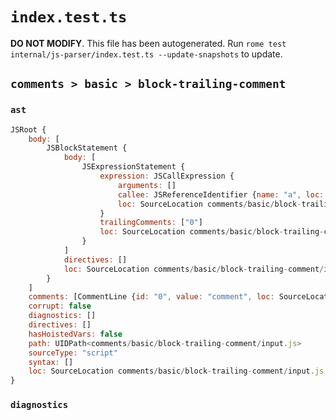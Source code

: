 # `index.test.ts`

**DO NOT MODIFY**. This file has been autogenerated. Run `rome test internal/js-parser/index.test.ts --update-snapshots` to update.

## `comments > basic > block-trailing-comment`

### `ast`

```javascript
JSRoot {
	body: [
		JSBlockStatement {
			body: [
				JSExpressionStatement {
					expression: JSCallExpression {
						arguments: []
						callee: JSReferenceIdentifier {name: "a", loc: SourceLocation comments/basic/block-trailing-comment/input.js 2:4-2:5 (a)}
						loc: SourceLocation comments/basic/block-trailing-comment/input.js 2:4-2:7
					}
					trailingComments: ["0"]
					loc: SourceLocation comments/basic/block-trailing-comment/input.js 2:4-2:8
				}
			]
			directives: []
			loc: SourceLocation comments/basic/block-trailing-comment/input.js 1:0-4:1
		}
	]
	comments: [CommentLine {id: "0", value: "comment", loc: SourceLocation comments/basic/block-trailing-comment/input.js 3:4-3:13}]
	corrupt: false
	diagnostics: []
	directives: []
	hasHoistedVars: false
	path: UIDPath<comments/basic/block-trailing-comment/input.js>
	sourceType: "script"
	syntax: []
	loc: SourceLocation comments/basic/block-trailing-comment/input.js 1:0-5:0
}
```

### `diagnostics`

```

```
